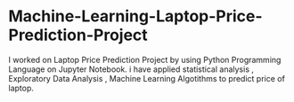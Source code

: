 # Machine-Learning-Laptop-Price-Prediction-Project
I worked on Laptop Price Prediction Project by using Python Programming Language on Jupyter Notebook. i have applied statistical analysis , Exploratory Data Analysis , Machine Learning Algotithms to predict price of laptop.
